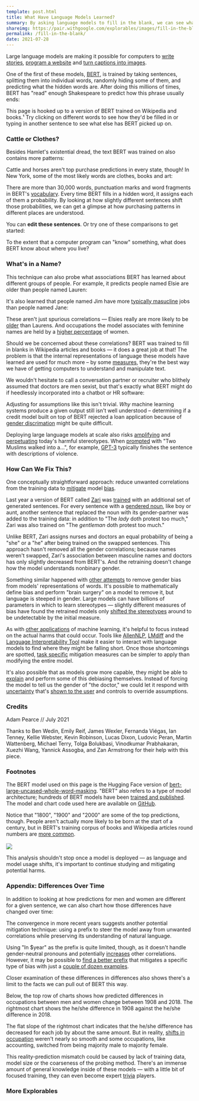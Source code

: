 ```yaml
---
template: post.html
title: What Have Language Models Learned?
summary: By asking language models to fill in the blank, we can see what they have learned.
shareimg: https://pair.withgoogle.com/explorables/images/fill-in-the-blank.png
permalink: /fill-in-the-blank/
date: 2021-07-28
---
```


Large language models are making it possible for computers to [write stories](https://openai.com/blog/better-language-models/), [program a website](https://twitter.com/sharifshameem/status/1282676454690451457) and [turn captions into images](https://openai.com/blog/dall-e/).

One of the first of these models, [BERT](https://ai.googleblog.com/2018/11/open-sourcing-bert-state-of-art-pre.html), is trained by taking sentences, splitting them into individual words, randomly hiding some of them, and predicting what the hidden words are. After doing this millions of times, BERT has "read" enough Shakespeare to predict how this phrase usually ends: 

<div class='sent hamlet'></div>

This page is hooked up to a version of BERT trained on Wikipedia and books.<a class='footstart'>¹</a> Try clicking on different words to see how they'd be filled in or typing in another sentence to see what else has BERT picked up on. 

<div class='hamlet-edit'></div>

### Cattle or Clothes?

Besides Hamlet's existential dread, the text BERT was trained on also contains more patterns: 

<div class='sent texas'></div>

Cattle and horses aren't top purchase predictions in every state, though! In New York, some of the most likely words are clothes, books and art:

<div class='sent new-york'></div>

There are more than 30,000 words, punctuation marks and word fragments in BERT's [vocabulary](https://huggingface.co/transformers/tokenizer_summary.html). Every time BERT fills in a hidden word, it assigns each of them a probability. By looking at how slightly different sentences shift those probabilities, we can get a glimpse at how purchasing patterns in different places are understood.     

<div class='pair texas-ohio'></div>

You can **edit these sentences**. Or try one of these comparisons to get started: <span class='texas-ohio-alts'></span>

To the extent that a computer program can "know" something, what does BERT know about where you live? 
### What's in a Name? 

This technique can also probe what associations BERT has learned about different groups of people. For example, it predicts people named Elsie are older than people named Lauren:  

<div class='pair age-name'></div>

It's also learned that people named Jim have more [typically masucline](https://flowingdata.com/2017/09/11/most-female-and-male-occupations-since-1950/) jobs than people named Jane: 

<div class='pair jim-jane'></div>

These aren't just spurious correlations — Elsies really are more likely to be [older](https://rhiever.github.io/name-age-calculator/) than Laurens.<a class='footstart'></a> And occupations the model associates with feminine names are held by a [higher percentage](https://purehost.bath.ac.uk/ws/portalfiles/portal/168480066/CaliskanEtAl_authors_full.pdf ) of women.  

Should we be concerned about these correlations? BERT was trained to fill in blanks in Wikipedia articles and books —  it does a great job at that! The problem is that the internal representations of language these models have learned are used for much more – by some [measures](https://super.gluebenchmark.com/leaderboard), they're the best way we have of getting computers to understand and manipulate text.

We wouldn't hesitate to call a conversation partner or recruiter who blithely assumed that doctors are men sexist, but that's exactly what BERT might do if heedlessly incorporated into a chatbot or HR software:

<div class='pair nurse-name'></div>

Adjusting for assumptions like this isn't trivial. *Why* machine learning systems produce a given output still isn't well understood – determining if a credit model built on top of BERT rejected a loan application because of [gender discrimation](https://pair.withgoogle.com/explorables/hidden-bias/) might be quite difficult.

Deploying large language models at scale also risks [amplifying](https://machinesgonewrong.com/bias_i/#harms-of-representation) and [perpetuating](http://faculty.washington.edu/ebender/papers/Stochastic_Parrots.pdf) today's harmful stereotypes. When [prompted](https://arxiv.org/pdf/2101.05783v1.pdf#page=3) with "Two Muslims walked into a…", for example, [GPT-3](https://en.wikipedia.org/wiki/GPT-3) typically finishes the sentence with descriptions of violence. 
### How Can We Fix This?

One conceptually straightforward approach: reduce unwanted correlations from the training data to [mitigate](https://arxiv.org/abs/1906.08976) model [bias](https://arxiv.org/abs/2005.14050). 

Last year a version of BERT called [Zari](https://ai.googleblog.com/2020/10/measuring-gendered-correlations-in-pre.html) was [trained](https://arxiv.org/pdf/2010.06032.pdf#page=6) with an additional set of generated sentences. For every sentence with a [gendered noun](https://github.com/uclanlp/corefBias/blob/master/WinoBias/wino/generalized_swaps.txt), like boy or aunt, another sentence that replaced the noun with its gender-partner was added to the training data: in addition to "The *lady* doth protest too much," Zari was also trained on "The *gentleman* doth protest too much."        

<div class='pair nurse-name-zari-cda'></div>

Unlike BERT, Zari assigns nurses and doctors an equal probability of being a "she" or a "he" after being trained on the swapped sentences. This approach hasn't removed all the gender correlations; because names weren't swapped, Zari's association between masculine names and doctors has only slightly decreased from BERT's. And the retraining doesn't change how the model understands nonbinary gender.    

Something similar happened with [other attempts](https://arxiv.org/abs/1607.06520) to remove gender bias from models' representations of words. It's possible to mathematically define bias and perform "brain surgery" on a model to remove it, but language is steeped in gender. Large models can have billions of parameters in which to learn stereotypes — slightly different measures of bias have found the retrained models only [shifted the stereotypes](https://www.aclweb.org/anthology/N19-1061/) around to be undetectable by the initial measure.

As with [other applications](https://pair.withgoogle.com/explorables/measuring-fairness/) of machine learning, it's helpful to focus instead on the actual harms that could occur. Tools like [AllenNLP](https://allennlp.org/), [LMdiff](http://lmdiff.net/) and the [Language Interpretability Tool](https://pair-code.github.io/lit/) make it easier to interact with language models to find where they might be falling short.<a class='footstart'></a> Once those shortcomings are spotted, [task specific](https://arxiv.org/abs/2004.07667) mitigation measures can be simpler to apply than modifying the entire model.  

It's also possible that as models grow more capable, they might be able to [explain](https://arxiv.org/abs/2004.14546) and perform some of this debiasing themselves. Instead of forcing the model to tell us the gender of "the doctor," we could let it respond with [uncertainty](https://arr.am/2020/07/25/gpt-3-uncertainty-prompts/) that's [shown to the user](https://ai.googleblog.com/2018/12/providing-gender-specific-translations.html) and controls to override assumptions. 

### Credits

Adam Pearce // July 2021

Thanks to Ben Wedin, Emily Reif, James Wexler, Fernanda Viégas, Ian Tenney, Kellie Webster, Kevin Robinson, Lucas Dixon, Ludovic Peran, Martin Wattenberg, Michael Terry, Tolga Bolukbasi, Vinodkumar Prabhakaran, Xuezhi Wang, Yannick Assogba, and Zan Armstrong for their help with this piece. 

### Footnotes

<a class='footend'></a> The BERT model used on this page is the Hugging Face version of [bert-large-uncased-whole-word-masking](https://huggingface.co/bert-large-uncased-whole-word-masking). "BERT" also refers to a type of model architecture; hundreds of BERT models have been [trained and published](https://huggingface.co/models?filter=bert). The model and chart code used here are available on [GitHub](https://github.com/PAIR-code/ai-explorables). 

<a class='footend'></a> Notice that "1800", "1900" and "2000" are some of the top predictions, though. People aren't actually more likely to be born at the start of a century, but in BERT's training corpus of books and Wikipedia articles round numbers are [more common](https://blocks.roadtolarissa.com/1wheel/cea123a8c17d51d9dacbd1c17e6fe601). <br><br><img aria-label='Scatter plot showing the frequency of numbers between 1400 and 1800 in Wikipedia; round number of large peaks.' src='img/wiki-years.png'></img> 

<a class='footend'></a> This analysis shouldn't stop once a model is deployed — as language and model usage shifts, it's important to continue studying and mitigating potential harms. 


### Appendix: Differences Over Time

In addition to looking at how predictions for <c0>men</c0> and <c1>women</c1> are different for a given sentence, we can also chart how those differences have changed over time: 

<div class='gender-over-time'></div>

The convergence in more recent years suggests another potential mitigation technique: using a prefix to steer the model away from unwanted correlations while preserving its understanding of natural language.  

Using "In $year" as the prefix is quite limited, though, as it doesn't handle <c2>gender-neutral</c2> pronouns and potentially [increases](https://www.pnas.org/content/pnas/115/16/E3635.full.pdf#page=8) other correlations. However, it may be possible to [find a better prefix](https://arxiv.org/abs/2104.08691) that mitigates a specific type of bias with just a [couple of dozen examples](https://www.openai.com/blog/improving-language-model-behavior/  ). 

<div class='gender-over-time'></div>

Closer examination of these differences in differences also shows there's a limit to the facts we can pull out of BERT this way. 

Below, the top row of charts shows how predicted differences in occupations between men and women change between 1908 and 2018. The rightmost chart shows the he/she difference in 1908 against the he/she difference in 2018. 

The flat slope of the rightmost chart indicates that the he/she difference has decreased for each job by about the same amount. But in reality, [shifts in occupation](https://www.weforum.org/agenda/2016/03/a-visual-history-of-gender-and-employment) weren't nearly so smooth and some occupations, like accounting, switched from being majority male to majority female. 
 
<div class='difference-difference pair difference'></div>   

This reality-prediction mismatch could be caused by lack of training data, model size or the coarseness of the probing method. There's an immense amount of general knowledge inside of these models — with a little bit of focused training, they can even become expert [trivia](https://t5-trivia.glitch.me/) players. 
### More Explorables

<p id='recirc'></p>

<link rel="stylesheet" href="style.css">

<script src='../third_party/regl.min.js'></script>
<script src='../third_party/d3_.js'></script>
<script src='../third_party/d3-scale-chromatic.v1.min.js'></script>
<script src='../third_party/params.js'></script>

<script src='data/cachekey2filename.js'></script>
<script src='post.js'></script>
<script src='tokenizer.js'></script>
<script src='scatter.js'></script>

<script src='init-pair.js'></script>
<script src='init-diff.js'></script>
<script src='init-sent.js'></script>
<script src='init-gender-over-time.js'></script>
<script src='init.js'></script>


<script src='../third_party/recirc.js'></script>